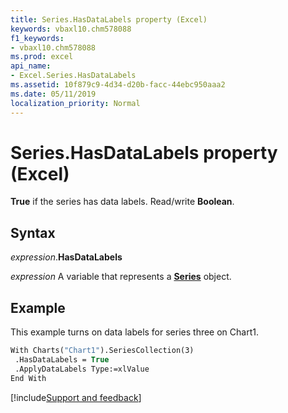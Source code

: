 ```yaml
---
title: Series.HasDataLabels property (Excel)
keywords: vbaxl10.chm578088
f1_keywords:
- vbaxl10.chm578088
ms.prod: excel
api_name:
- Excel.Series.HasDataLabels
ms.assetid: 10f879c9-4d34-d20b-facc-44ebc950aaa2
ms.date: 05/11/2019
localization_priority: Normal
---
```



# Series.HasDataLabels property (Excel)

**True** if the series has data labels. Read/write **Boolean**.


## Syntax

_expression_.**HasDataLabels**

_expression_ A variable that represents a **[Series](Excel.Series(object).md)** object.


## Example

This example turns on data labels for series three on Chart1.

```vb
With Charts("Chart1").SeriesCollection(3) 
 .HasDataLabels = True 
 .ApplyDataLabels Type:=xlValue 
End With
```



[!include[Support and feedback](~/includes/feedback-boilerplate.md)]